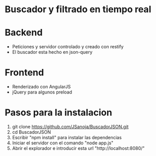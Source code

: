 # Buscador y filtrado en tiempo real

# Backend
- Peticiones y servidor controlado y creado con restify
- El buscador esta hecho en json-query

# Frontend
- Renderizado con AngularJS
- jQuery para algunos preload

# Pasos para la instalacion

1. git clone https://github.com/JSanoja/BuscadorJSON.git
2. cd BuscadorJSON
3. Escribir "npm install" para instalar las dependencias
4. Iniciar el servidor con el comando "node app.js"
5. Abrir el explorador e introducir esta url "http://localhost:8080/"
